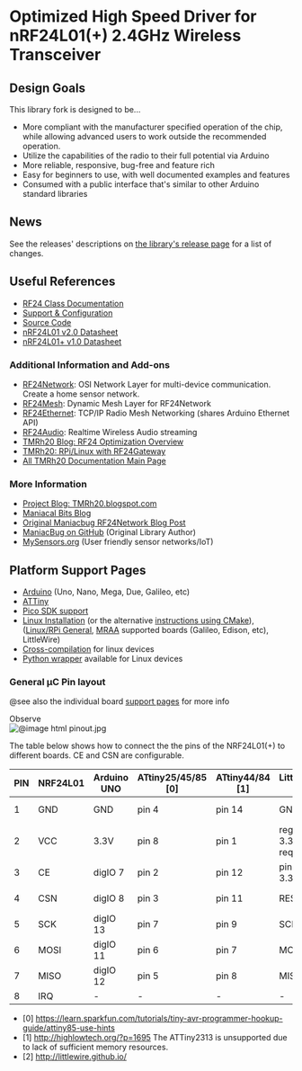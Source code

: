 # Optimized High Speed Driver for nRF24L01(+) 2.4GHz Wireless Transceiver

## Design Goals
This library fork is designed to be...
- More compliant with the manufacturer specified operation of the chip, while allowing advanced users
to work outside the recommended operation.
- Utilize the capabilities of the radio to their full potential via Arduino
- More reliable, responsive, bug-free and feature rich
- Easy for beginners to use, with well documented examples and features
- Consumed with a public interface that's similar to other Arduino standard libraries

## News
See the releases' descriptions on
[the library's release page](http://github.com/nRF24/RF24/releases) for a list of
changes.

## Useful References
- [RF24 Class Documentation](classRF24.html)
- [Support & Configuration](pages.html)
- [Source Code](https://github.com/nRF24/RF24/)
- [nRF24L01 v2.0 Datasheet](http://github.com/nRF24/RF24/raw/master/datasheets/nRF24L01_datasheet_v2.pdf)
- [nRF24L01+ v1.0 Datasheet](http://github.com/nRF24/RF24/raw/master/datasheets/nRF24L01P_datasheet_v1.pdf)

### Additional Information and Add-ons
- [RF24Network](http://nRF24.github.io/RF24Network): OSI Network Layer for multi-device communication. Create a home sensor network.
- [RF24Mesh](http://nRF24.github.io/RF24Mesh): Dynamic Mesh Layer for RF24Network
- [RF24Ethernet](http://nRF24.github.io/RF24Ethernet): TCP/IP Radio Mesh Networking (shares Arduino Ethernet API)
- [RF24Audio](http://nRF24.github.io/RF24Audio): Realtime Wireless Audio streaming
- [TMRh20 Blog: RF24 Optimization Overview](http://tmrh20.blogspot.com/2014/03/high-speed-data-transfers-and-wireless.html)
- [TMRh20: RPi/Linux with RF24Gateway](http://tmrh20.blogspot.com/2016/08/raspberry-pilinux-with-nrf24l01.html)
- [All TMRh20 Documentation Main Page](http://tmrh20.github.io/)

### More Information
- [Project Blog: TMRh20.blogspot.com](http://TMRh20.blogspot.com)
- [Maniacal Bits Blog](http://maniacalbits.blogspot.ca/)
- [Original Maniacbug RF24Network Blog Post](https://maniacbug.wordpress.com/2012/03/30/rf24network/)
- [ManiacBug on GitHub](https://github.com/maniacbug/RF24) (Original Library Author)
- [MySensors.org](http://www.mysensors.org/) (User friendly sensor networks/IoT)

## Platform Support Pages
- [Arduino](md_docs_arduino.html) (Uno, Nano, Mega, Due, Galileo, etc)
- [ATTiny](md_docs_attiny.html)
- [Pico SDK support](md_docs_pico_sdk.html)
- [Linux Installation](md_docs_linux_install.html) (or the alternative [instructions using CMake](md_docs_using_cmake.html)),
   ([Linux/RPi General](md_docs_rpi_general.html), [MRAA](md_docs_mraa.html) supported boards (Galileo, Edison, etc), LittleWire)
- [Cross-compilation](md_docs_cross_compile.html) for linux devices
- [Python wrapper](md_docs_python_wrapper.html) available for Linux devices

### General µC Pin layout
@see also the individual board [support pages](pages.html) for more info

Observe <br>
![
    @image html pinout.jpg
    ](https://github.com/nRF24/RF24/blob/master/images/pinout.png)

The table below shows how to connect the the pins of the NRF24L01(+) to different boards.
CE and CSN are configurable.

| PIN | NRF24L01 | Arduino UNO | ATtiny25/45/85 [0] | ATtiny44/84 [1] | LittleWire [2]          |    RPI     | RPi -P1 Connector |
|-----|----------|-------------|--------------------|-----------------|-------------------------|------------|-------------------|
|  1  |   GND    |   GND       |     pin 4          |    pin 14       | GND                     | rpi-gnd    |     (25)          |
|  2  |   VCC    |   3.3V      |     pin 8          |    pin  1       | regulator 3.3V required | rpi-3v3    |     (17)          |
|  3  |   CE     |   digIO 7   |     pin 2          |    pin 12       | pin to 3.3V             | rpi-gpio22 |     (15)          |
|  4  |   CSN    |   digIO 8   |     pin 3          |    pin 11       | RESET                   | rpi-gpio8  |     (24)          |
|  5  |   SCK    |   digIO 13  |     pin 7          |    pin  9       | SCK                     | rpi-sckl   |     (23)          |
|  6  |   MOSI   |   digIO 11  |     pin 6          |    pin  7       | MOSI                    | rpi-mosi   |     (19)          |
|  7  |   MISO   |   digIO 12  |     pin 5          |    pin  8       | MISO                    | rpi-miso   |     (21)          |
|  8  |   IRQ    |      -      |        -           |         -       | -                       |    -       |       -           |

- [0] https://learn.sparkfun.com/tutorials/tiny-avr-programmer-hookup-guide/attiny85-use-hints
- [1] http://highlowtech.org/?p=1695 The ATTiny2313 is unsupported due to lack of sufficient memory resources.
- [2] http://littlewire.github.io/
